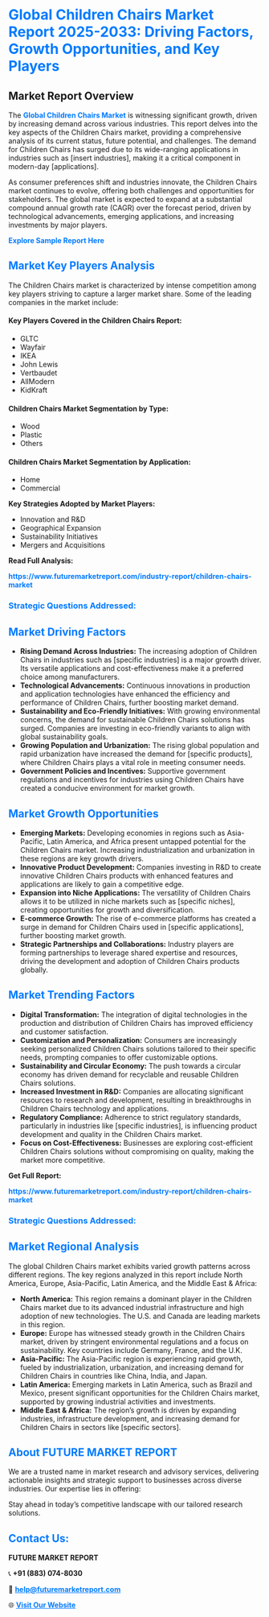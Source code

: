 <h1 style="color: #007BFF;">Global Children Chairs Market Report 2025-2033: Driving Factors, Growth Opportunities, and Key Players</h1>

<section id="overview">
<h2>Market Report Overview</h2>
<p>The <a href="https://www.futuremarketreport.com/industry-report/children-chairs-market" style="color: #007BFF; text-decoration: none;"><strong>Global Children Chairs Market</strong></a> is witnessing significant growth, driven by increasing demand across various industries. This report delves into the key aspects of the Children Chairs market, providing a comprehensive analysis of its current status, future potential, and challenges. The demand for Children Chairs has surged due to its wide-ranging applications in industries such as [insert industries], making it a critical component in modern-day [applications].</p>
<p>As consumer preferences shift and industries innovate, the Children Chairs market continues to evolve, offering both challenges and opportunities for stakeholders. The global market is expected to expand at a substantial compound annual growth rate (CAGR) over the forecast period, driven by technological advancements, emerging applications, and increasing investments by major players.</p>
</section>

<section id="overview">
<p><a href="https://www.futuremarketreport.com/request-sample/reportId=46142" style="color: #007BFF; text-decoration: none;"><strong>Explore Sample Report Here</strong></a></p>
</section>

<section id="key-players">
<h2 style="color: #007BFF;">Market Key Players Analysis</h2>
<p>The Children Chairs market is characterized by intense competition among key players striving to capture a larger market share. Some of the leading companies in the market include:</p>
<h4>Key Players Covered in the Children Chairs Report:</h4>
<ul><li>GLTC</li><li>Wayfair</li><li>IKEA</li><li>John Lewis</li><li>Vertbaudet</li><li>AllModern</li><li>KidKraft</li></ul>
<h4>Children Chairs Market Segmentation by Type:</h4>
<ul><li>Wood</li><li>Plastic</li><li>Others</li></ul>

<h4>Children Chairs Market Segmentation by Application:</h4>
<ul><li>Home</li><li>Commercial</li></ul>
<p><strong>Key Strategies Adopted by Market Players:</strong></p>
<ul>
<li>Innovation and R&D</li>
<li>Geographical Expansion</li>
<li>Sustainability Initiatives</li>
<li>Mergers and Acquisitions</li>
</ul>
</section>

<section>
<p><strong>Read Full Analysis: </strong></p><a href="https://www.futuremarketreport.com/industry-report/children-chairs-market" style="color: #007BFF; text-decoration: none;"><strong>https://www.futuremarketreport.com/industry-report/children-chairs-market</strong></a>
<h3 style="color: #007BFF;">Strategic Questions Addressed:</h3>
</section>

<section id="driving-factors">
<h2 style="color: #007BFF;">Market Driving Factors</h2>
<ul>
<li><strong>Rising Demand Across Industries:</strong> The increasing adoption of Children Chairs in industries such as [specific industries] is a major growth driver. Its versatile applications and cost-effectiveness make it a preferred choice among manufacturers.</li>
<li><strong>Technological Advancements:</strong> Continuous innovations in production and application technologies have enhanced the efficiency and performance of Children Chairs, further boosting market demand.</li>
<li><strong>Sustainability and Eco-Friendly Initiatives:</strong> With growing environmental concerns, the demand for sustainable Children Chairs solutions has surged. Companies are investing in eco-friendly variants to align with global sustainability goals.</li>
<li><strong>Growing Population and Urbanization:</strong> The rising global population and rapid urbanization have increased the demand for [specific products], where Children Chairs plays a vital role in meeting consumer needs.</li>
<li><strong>Government Policies and Incentives:</strong> Supportive government regulations and incentives for industries using Children Chairs have created a conducive environment for market growth.</li>
</ul>
</section>

<section id="growth-opportunities">
<h2 style="color: #007BFF;">Market Growth Opportunities</h2>
<ul>
<li><strong>Emerging Markets:</strong> Developing economies in regions such as Asia-Pacific, Latin America, and Africa present untapped potential for the Children Chairs market. Increasing industrialization and urbanization in these regions are key growth drivers.</li>
<li><strong>Innovative Product Development:</strong> Companies investing in R&D to create innovative Children Chairs products with enhanced features and applications are likely to gain a competitive edge.</li>
<li><strong>Expansion into Niche Applications:</strong> The versatility of Children Chairs allows it to be utilized in niche markets such as [specific niches], creating opportunities for growth and diversification.</li>
<li><strong>E-commerce Growth:</strong> The rise of e-commerce platforms has created a surge in demand for Children Chairs used in [specific applications], further boosting market growth.</li>
<li><strong>Strategic Partnerships and Collaborations:</strong> Industry players are forming partnerships to leverage shared expertise and resources, driving the development and adoption of Children Chairs products globally.</li>
</ul>
</section>

<section id="trending-factors">
<h2 style="color: #007BFF;">Market Trending Factors</h2>
<ul>
<li><strong>Digital Transformation:</strong> The integration of digital technologies in the production and distribution of Children Chairs has improved efficiency and customer satisfaction.</li>
<li><strong>Customization and Personalization:</strong> Consumers are increasingly seeking personalized Children Chairs solutions tailored to their specific needs, prompting companies to offer customizable options.</li>
<li><strong>Sustainability and Circular Economy:</strong> The push towards a circular economy has driven demand for recyclable and reusable Children Chairs solutions.</li>
<li><strong>Increased Investment in R&D:</strong> Companies are allocating significant resources to research and development, resulting in breakthroughs in Children Chairs technology and applications.</li>
<li><strong>Regulatory Compliance:</strong> Adherence to strict regulatory standards, particularly in industries like [specific industries], is influencing product development and quality in the Children Chairs market.</li>
<li><strong>Focus on Cost-Effectiveness:</strong> Businesses are exploring cost-efficient Children Chairs solutions without compromising on quality, making the market more competitive.</li>
</ul>
</section>

<section>
<p><strong>Get Full Report: </strong></p><a href="https://www.futuremarketreport.com/industry-report/children-chairs-market" style="color: #007BFF; text-decoration: none;"><strong>https://www.futuremarketreport.com/industry-report/children-chairs-market</strong></a>
<h3 style="color: #007BFF;">Strategic Questions Addressed:</h3>
</section>


<section id="regional-analysis">
<h2 style="color: #007BFF;">Market Regional Analysis</h2>
<p>The global Children Chairs market exhibits varied growth patterns across different regions. The key regions analyzed in this report include North America, Europe, Asia-Pacific, Latin America, and the Middle East & Africa:</p>
<ul>
<li><strong>North America:</strong> This region remains a dominant player in the Children Chairs market due to its advanced industrial infrastructure and high adoption of new technologies. The U.S. and Canada are leading markets in this region.</li>
<li><strong>Europe:</strong> Europe has witnessed steady growth in the Children Chairs market, driven by stringent environmental regulations and a focus on sustainability. Key countries include Germany, France, and the U.K.</li>
<li><strong>Asia-Pacific:</strong> The Asia-Pacific region is experiencing rapid growth, fueled by industrialization, urbanization, and increasing demand for Children Chairs in countries like China, India, and Japan.</li>
<li><strong>Latin America:</strong> Emerging markets in Latin America, such as Brazil and Mexico, present significant opportunities for the Children Chairs market, supported by growing industrial activities and investments.</li>
<li><strong>Middle East & Africa:</strong> The region’s growth is driven by expanding industries, infrastructure development, and increasing demand for Children Chairs in sectors like [specific sectors].</li>
</ul>
</section>

<footer>
<h2 style="color: #007BFF;">About FUTURE MARKET REPORT</h2>
<p>We are a trusted name in market research and advisory services, delivering actionable insights and strategic support to businesses across diverse industries. Our expertise lies in offering:</p>

<p>Stay ahead in today’s competitive landscape with our tailored research solutions.</p>

<h2 style="color: #007BFF;">Contact Us:</h2>
<p><strong>FUTURE MARKET REPORT</strong></p>
<p>📞 <strong>+91 (883) 074-8030</strong></p>
<p>📧 <strong><a href="mailto:help@futuremarketreport.com" style="color: #007BFF;">help@futuremarketreport.com</a></strong></p>
<p>🌐 <strong><a href="https://www.futuremarketreport.com/" style="color: #007BFF;">Visit Our Website</a></strong></p>
</footer>